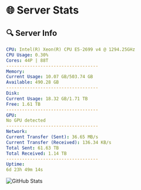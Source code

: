 # 🌐 Server Stats
## 🔍 Server Info
```yaml
CPU: Intel(R) Xeon(R) CPU E5-2699 v4 @ 1294.25GHz
CPU Usage: 0.30%
Cores: 44P | 88T
-----------------------------------
Memory:
Current Usage: 10.07 GB/503.74 GB
Available: 490.28 GB
-----------------------------------
Disk:
Current Usage: 18.32 GB/1.71 TB
Free: 1.61 TB
-----------------------------------
GPU:
No GPU detected
-----------------------------------
Network:
Current Transfer (Sent): 36.65 MB/s
Current Transfer (Received): 136.34 KB/s
Total Sent: 61.63 TB
Total Received: 1.14 TB
-----------------------------------
Uptime:
6d 23h 49m 14s
```
![GitHub Stats](https://img.shields.io/badge/Updated-2025-02-14_22:32:32-blue)